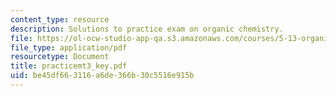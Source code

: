 ```yaml
---
content_type: resource
description: Solutions to practice exam on organic chemistry.
file: https://ol-ocw-studio-app-qa.s3.amazonaws.com/courses/5-13-organic-chemistry-ii-fall-2003/be45df663116a6de366b30c5516e915b_practicemt3_key.pdf
file_type: application/pdf
resourcetype: Document
title: practicemt3_key.pdf
uid: be45df66-3116-a6de-366b-30c5516e915b
---
```

